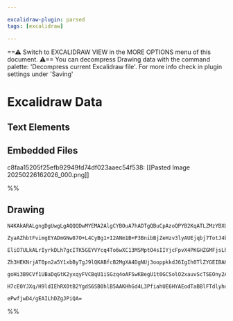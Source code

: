 ```yaml
---

excalidraw-plugin: parsed
tags: [excalidraw]

---
```

==⚠  Switch to EXCALIDRAW VIEW in the MORE OPTIONS menu of this document. ⚠== You can decompress Drawing data with the command palette: 'Decompress current Excalidraw file'. For more info check in plugin settings under 'Saving'


# Excalidraw Data

## Text Elements
## Embedded Files
c8faa15205f25efb92949fd74df023aaec54f538: [[Pasted Image 20250226162026_000.png]]

%%
## Drawing
```compressed-json
N4KAkARALgngDgUwgLgAQQQDwMYEMA2AlgCYBOuA7hADTgQBuCpAzoQPYB2KqATLZMzYBXUtiRoIACyhQ4zZAHoFAc0JRJQgEYA6bGwC2CgF7N6hbEcK4OCtptbErHALRY8RMpWdx8Q1TdIEfARcZgRmBShcZQUebQB2bR4aOiCEfQQOKGZuAG1wMFAwYogSbggKADMjBAARKHi4ABYAVgAlKAAGAC0AQQB9AE4WwdqACRTiyFhEcsJ9aKR+Esxu

ZyaAZhbtFvimgEYADmGNw87O+L4CyBg1+I2ANm1B+P3BnibBjZeHzv3lyAUEjqbj7TotJ4bb48DbxcGXHjggFSBCEZTSbgPB7/a4QazKYLcTrI5hQUhsADWCAAwmx8GxSOUydZmHBcIEspMSppcNgKcpyUIOMRafTGRJmRxWezMlAuZBKoR8PgAMqwQkSQQeeUQUnkqkAdWBkm4VymurJlIQapgGvQWrKyMF6I44RyaBx5rYbOwaluHvOyIFwjgA

EliO7ULkALrIyrkDLh7gcITK5GEYVYcq4To6wXC13MSMptO4sIIYjcFpvX4PKGHZGMFjsLhoL6NpisTgAOU4YlBPF+LW+hyaZpKhGYtTSUAr3EqBDCyM0wmFAFFghkspGY8ihHBiLhZ5WPXtwS0mq14nsNsiiBwKcnU/g72w+XO0Av8Euy1EoEJIwgRBhQzZQdUVYIkwkbBDgXXB9haREWkqHgWgQSpNHeQZPkqYg9mISpOhhXBcAQbAL0qYdDh1

Zh3HEKNrjAT0pn2a5Y1xbByTgJ9lQKABfcB2MgXA4DgNUj3ooppkkdJ6IgIh0TlZYGEIBAKAAIV5fl8xFOkGXKABiSpjJMrkIGwEQOSgUNZ30NV9RpPTxXQAz9gQNy3LMizSCsmz0k0vlgyFXSxSZcgpTZKyvMs2U/P0AAxJVVXVOSHUrZTvN82z7KtI1iBBNBx3MmKsjinKqRtO1dTpR0CmKnzYtstphBdN1QQykrrNsgB5H0/VBQM6syxr0niz

goHi3B9CVf1UBaDqGtK2yxqyFVCBqU1iSGzq4oAFSwKBegU1t0GCSolO2xauvScTSEOny2AoGTcBPVASxfS6svSNdhV6B6npCV68X+6Krriv7yQoXb4DknSzNo8llQADSrF4kh4OFTg2N59iaeIHmUhG6XwABNbhjkGbRjn2V5sXuCEaeUow2AMbgpMgegCCEej9m0c5hk6Jp+IWr79Ga4LC0AuHlIFEg1o2wqtpKWXiDVBBuLQea6pVgBZNhiAQ

H7cE0YJXq/H9ldIEhRX0tB2YgdS6SB0hlB5AAKHhGd4L3PfiahUE6HYAEodTaBBlFTdlyhd92YWJXgNnjuP/cDloQ+Fz7ZXKhBeqgFti2fZT4ymhAw8zK2ODAu3cUyY3Te4MlueRbAiA11BG4QZEOBLhvSCb3FhCge96I7jOSjsAArMjshVbu4D1g2jZNj9UHNzu6t5PPGF2ln8DZ3EZlStJsDzzgdQs0kDGh2Y0He193zNxd1/NfBQkOk/CG33e

ePwfjwD4/gEAILhDZgJPiQA=
```
%%